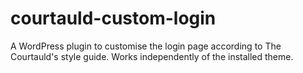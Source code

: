 # courtauld-custom-login
A WordPress plugin to customise the login page according to The Courtauld's style guide. Works independently of the installed theme.
